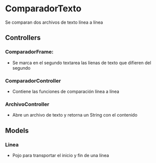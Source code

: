 # ComparadorTexto
Se comparan dos archivos de texto línea a línea
## Controllers
### ComparadorFrame:
- Se marca en el segundo textarea las líenas de texto que difieren del segundo
### ComparadorController
- Contiene las funciones de comparación línea a línea
### ArchivoController
- Abre un archivo de texto y retorna un String con el contenido
## Models
### Linea
- Pojo para transportar el inicio y fin de una línea